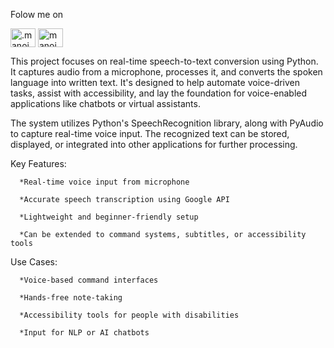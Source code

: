 Folow me on 

<a href="https://instagram.com/.manoj.09_" target="blank"><img align="center" src="https://raw.githubusercontent.com/rahuldkjain/github-profile-readme-generator/master/src/images/icons/Social/instagram.svg" alt=".manoj.09_" height="30" width="40" /></a>
<a href="https://linkedin.com/in/manoj0902" target="_blank">
  <img align="center" src="https://raw.githubusercontent.com/rahuldkjain/github-profile-readme-generator/master/src/images/icons/Social/linked-in-alt.svg" alt="manoj0902" height="30" width="40" />
</a>

This project focuses on real-time speech-to-text conversion using Python. 
It captures audio from a microphone, processes it, and converts the spoken language into written text.
It's designed to help automate voice-driven tasks, assist with accessibility, and lay the foundation for voice-enabled applications like chatbots or virtual assistants.

The system utilizes Python's SpeechRecognition library, along with PyAudio to capture real-time voice input.
The recognized text can be stored, displayed, or integrated into other applications for further processing.

 Key Features:
 
      *Real-time voice input from microphone

      *Accurate speech transcription using Google API

      *Lightweight and beginner-friendly setup

      *Can be extended to command systems, subtitles, or accessibility tools

Use Cases:

      *Voice-based command interfaces

      *Hands-free note-taking

      *Accessibility tools for people with disabilities

      *Input for NLP or AI chatbots

